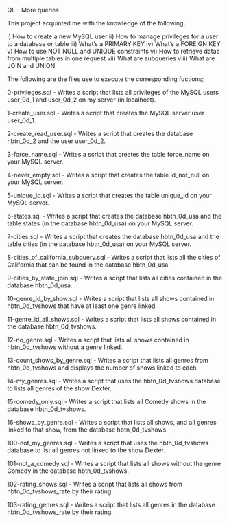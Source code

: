 QL - More queries

This project acquinted me with the knowledge of the following;

i) How to create a new MySQL user
ii) How to manage privileges for a user to a database or table
iii) What’s a PRIMARY KEY
iv) What’s a FOREIGN KEY
v) How to use NOT NULL and UNIQUE constraints
vi) How to retrieve datas from multiple tables in one request
vii) What are subqueries
viii) What are JOIN and UNION

The following are the files use to execute the corresponding fuctions;

0-privileges.sql - Writes a script that lists all privileges of the MySQL users user_0d_1 and user_0d_2 on my server (in localhost).

1-create_user.sql - Writes a script that creates the MySQL server user user_0d_1.

2-create_read_user.sql - Writes a script that creates the database hbtn_0d_2 and the user user_0d_2.

3-force_name.sql - Writes a script that creates the table force_name on your MySQL server.

4-never_empty.sql - Writes a script that creates the table id_not_null on your MySQL server.

5-unique_id.sql - Writes a script that creates the table unique_id on your MySQL server.

6-states.sql - Writes a script that creates the database hbtn_0d_usa and the table states (in the database hbtn_0d_usa) on your MySQL server.

7-cities.sql - Writes a script that creates the database hbtn_0d_usa and the table cities (in the database hbtn_0d_usa) on your MySQL server.

8-cities_of_california_subquery.sql - Writes a script that lists all the cities of California that can be found in the database hbtn_0d_usa.

9-cities_by_state_join.sql - Writes a script that lists all cities contained in the database hbtn_0d_usa.

10-genre_id_by_show.sql - Writes a script that lists all shows contained in hbtn_0d_tvshows that have at least one genre linked.

11-genre_id_all_shows.sql - Writes a script that lists all shows contained in the database hbtn_0d_tvshows.

12-no_genre.sql - Writes a script that lists all shows contained in hbtn_0d_tvshows without a genre linked.

13-count_shows_by_genre.sql - Writes a script that lists all genres from hbtn_0d_tvshows and displays the number of shows linked to each.

14-my_genres.sql - Writes a script that uses the hbtn_0d_tvshows database to lists all genres of the show Dexter.

15-comedy_only.sql - Writes a script that lists all Comedy shows in the database hbtn_0d_tvshows.

16-shows_by_genre.sql - Writes a script that lists all shows, and all genres linked to that show, from the database hbtn_0d_tvshows.

100-not_my_genres.sql - Writes a script that uses the hbtn_0d_tvshows database to list all genres not linked to the show Dexter.

101-not_a_comedy.sql - Writes a script that lists all shows without the genre Comedy in the database hbtn_0d_tvshows.

102-rating_shows.sql - Writes a script that lists all shows from hbtn_0d_tvshows_rate by their rating.

103-rating_genres.sql - Writes a script that lists all genres in the database hbtn_0d_tvshows_rate by their rating.
